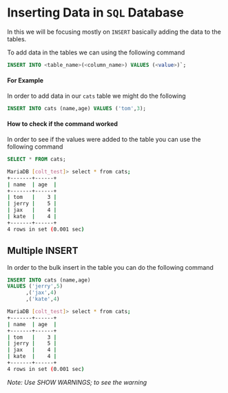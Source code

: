 # Inserting Data in `SQL` Database

In this we will be focusing mostly on `INSERT` basically adding the data to the tables.

To add data in the tables we can using the following command 

```sql
INSERT INTO <table_name>(<column_name>) VALUES (<value>)`;
```

#### For Example 

In order to add data in our `cats` table we might do the following
```sql
INSERT INTO cats (name,age) VALUES ('tom',3);
```

#### How to check if the command worked

In order to see if the values were added to the table you can use the following command 

```sql
SELECT * FROM cats;
```
```sh
MariaDB [colt_test]> select * from cats;
+-------+------+
| name  | age  |
+-------+------+
| tom   |    3 |
| jerry |    5 |
| jax   |    4 |
| kate  |    4 |
+-------+------+
4 rows in set (0.001 sec)
```



## Multiple INSERT

In order to the bulk insert in the table you can do the following command

```sql
INSERT INTO cats (name,age)
VALUES ('jerry',5)
      ,('jax',4)
      ,('kate',4)
```

```sh
MariaDB [colt_test]> select * from cats;
+-------+------+
| name  | age  |
+-------+------+
| tom   |    3 |
| jerry |    5 |
| jax   |    4 |
| kate  |    4 |
+-------+------+
4 rows in set (0.001 sec)

```

_Note: Use SHOW WARNINGS; to see the warning_
